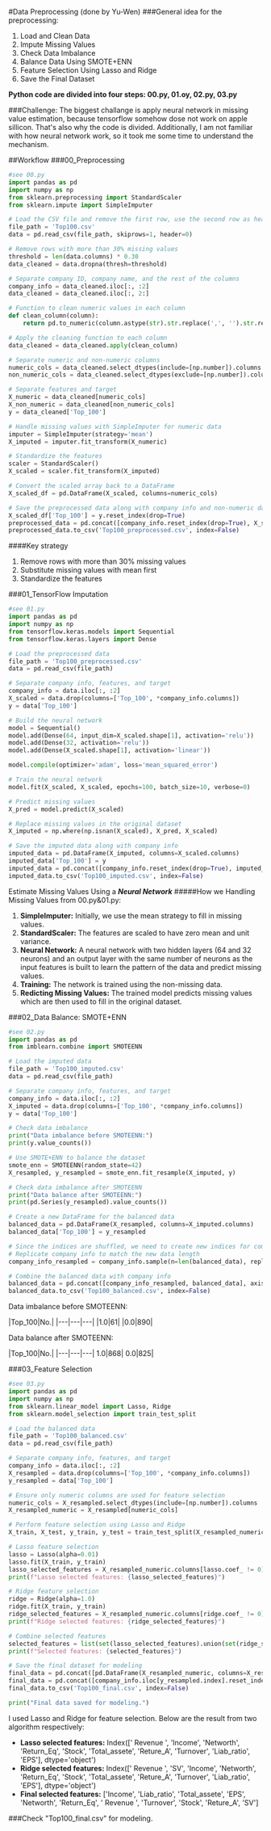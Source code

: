 #Data Preprocessing (done by Yu-Wen)
###General idea for the preprocessing: 
1. Load and Clean Data
2. Impute Missing Values
3. Check Data Imbalance
4. Balance Data Using SMOTE+ENN
5. Feature Selection Using Lasso and Ridge
6. Save the Final Dataset

**Python code are divided into four steps: 00.py, 01.oy, 02.py, 03.py**


###Challenge:
The biggest challange is apply neural network in missing value estimation, because tensorflow somehow dose not work on apple sillicon. That's also why the code is divided. Additionally, I am not familiar with how neural network work, so it took me some time to understand the mechanism.

##Workflow
###00_Preprocessing
~~~python
#see 00.py
import pandas as pd
import numpy as np
from sklearn.preprocessing import StandardScaler
from sklearn.impute import SimpleImputer

# Load the CSV file and remove the first row, use the second row as header
file_path = 'Top100.csv'
data = pd.read_csv(file_path, skiprows=1, header=0)

# Remove rows with more than 30% missing values
threshold = len(data.columns) * 0.30
data_cleaned = data.dropna(thresh=threshold)

# Separate company ID, company name, and the rest of the columns
company_info = data_cleaned.iloc[:, :2]
data_cleaned = data_cleaned.iloc[:, 2:]

# Function to clean numeric values in each column
def clean_column(column):
    return pd.to_numeric(column.astype(str).str.replace(',', '').str.replace(' ', ''), errors='coerce')

# Apply the cleaning function to each column
data_cleaned = data_cleaned.apply(clean_column)

# Separate numeric and non-numeric columns
numeric_cols = data_cleaned.select_dtypes(include=[np.number]).columns
non_numeric_cols = data_cleaned.select_dtypes(exclude=[np.number]).columns

# Separate features and target
X_numeric = data_cleaned[numeric_cols]
X_non_numeric = data_cleaned[non_numeric_cols]
y = data_cleaned['Top_100']

# Handle missing values with SimpleImputer for numeric data
imputer = SimpleImputer(strategy='mean')
X_imputed = imputer.fit_transform(X_numeric)

# Standardize the features
scaler = StandardScaler()
X_scaled = scaler.fit_transform(X_imputed)

# Convert the scaled array back to a DataFrame
X_scaled_df = pd.DataFrame(X_scaled, columns=numeric_cols)

# Save the preprocessed data along with company info and non-numeric data
X_scaled_df['Top_100'] = y.reset_index(drop=True)
preprocessed_data = pd.concat([company_info.reset_index(drop=True), X_scaled_df, X_non_numeric.reset_index(drop=True)], axis=1)
preprocessed_data.to_csv('Top100_preprocessed.csv', index=False)
~~~
####Key strategy
1. Remove rows with more than 30% missing values
2. Substitute missing values with mean first
3. Standardize the features 

###01_TensorFlow Imputation
~~~python
#see 01.py
import pandas as pd
import numpy as np
from tensorflow.keras.models import Sequential
from tensorflow.keras.layers import Dense

# Load the preprocessed data
file_path = 'Top100_preprocessed.csv'
data = pd.read_csv(file_path)

# Separate company info, features, and target
company_info = data.iloc[:, :2]
X_scaled = data.drop(columns=['Top_100', *company_info.columns])
y = data['Top_100']

# Build the neural network
model = Sequential()
model.add(Dense(64, input_dim=X_scaled.shape[1], activation='relu'))
model.add(Dense(32, activation='relu'))
model.add(Dense(X_scaled.shape[1], activation='linear'))

model.compile(optimizer='adam', loss='mean_squared_error')

# Train the neural network
model.fit(X_scaled, X_scaled, epochs=100, batch_size=10, verbose=0)

# Predict missing values
X_pred = model.predict(X_scaled)

# Replace missing values in the original dataset
X_imputed = np.where(np.isnan(X_scaled), X_pred, X_scaled)

# Save the imputed data along with company info
imputed_data = pd.DataFrame(X_imputed, columns=X_scaled.columns)
imputed_data['Top_100'] = y
imputed_data = pd.concat([company_info.reset_index(drop=True), imputed_data], axis=1)
imputed_data.to_csv('Top100_imputed.csv', index=False)
~~~

Estimate Missing Values Using a **_Neural Network_**
#####How we Handling Missing Values from 00.py&01.py:
1. **SimpleImputer:** Initially, we use the mean strategy to fill in missing values.
2. **StandardScaler:** The features are scaled to have zero mean and unit variance.
3. **Neural Network:** A neural network with two hidden layers (64 and 32 neurons) and an output layer with the same number of neurons as the input features is built to learn the pattern of the data and predict missing values.
4. **Training:** The network is trained using the non-missing data.
5. **Redicting Missing Values:** The trained model predicts missing values which are then used to fill in the original dataset.

###02_Data Balance: SMOTE+ENN
~~~python
#see 02.py
import pandas as pd
from imblearn.combine import SMOTEENN

# Load the imputed data
file_path = 'Top100_imputed.csv'
data = pd.read_csv(file_path)

# Separate company info, features, and target
company_info = data.iloc[:, :2]
X_imputed = data.drop(columns=['Top_100', *company_info.columns])
y = data['Top_100']

# Check data imbalance
print("Data imbalance before SMOTEENN:")
print(y.value_counts())

# Use SMOTE+ENN to balance the dataset
smote_enn = SMOTEENN(random_state=42)
X_resampled, y_resampled = smote_enn.fit_resample(X_imputed, y)

# Check data imbalance after SMOTEENN
print("Data balance after SMOTEENN:")
print(pd.Series(y_resampled).value_counts())

# Create a new DataFrame for the balanced data
balanced_data = pd.DataFrame(X_resampled, columns=X_imputed.columns)
balanced_data['Top_100'] = y_resampled

# Since the indices are shuffled, we need to create new indices for company info
# Replicate company info to match the new data length
company_info_resampled = company_info.sample(n=len(balanced_data), replace=True, random_state=42).reset_index(drop=True)

# Combine the balanced data with company info
balanced_data = pd.concat([company_info_resampled, balanced_data], axis=1)
balanced_data.to_csv('Top100_balanced.csv', index=False)

~~~
Data imbalance before SMOTEENN:

|Top_100|No.|
|---|---|---|
|1.0|61|
|0.0|890|


Data balance after SMOTEENN:

|Top_100|No.|
|---|---|---|
1.0|868|
0.0|825|

###03_Feature Selection
~~~python
#see 03.py
import pandas as pd
import numpy as np
from sklearn.linear_model import Lasso, Ridge
from sklearn.model_selection import train_test_split

# Load the balanced data
file_path = 'Top100_balanced.csv'
data = pd.read_csv(file_path)

# Separate company info, features, and target
company_info = data.iloc[:, :2]
X_resampled = data.drop(columns=['Top_100', *company_info.columns])
y_resampled = data['Top_100']

# Ensure only numeric columns are used for feature selection
numeric_cols = X_resampled.select_dtypes(include=[np.number]).columns
X_resampled_numeric = X_resampled[numeric_cols]

# Perform feature selection using Lasso and Ridge
X_train, X_test, y_train, y_test = train_test_split(X_resampled_numeric, y_resampled, test_size=0.3, random_state=42)

# Lasso feature selection
lasso = Lasso(alpha=0.01)
lasso.fit(X_train, y_train)
lasso_selected_features = X_resampled_numeric.columns[lasso.coef_ != 0]
print(f"Lasso selected features: {lasso_selected_features}")

# Ridge feature selection
ridge = Ridge(alpha=1.0)
ridge.fit(X_train, y_train)
ridge_selected_features = X_resampled_numeric.columns[ridge.coef_ != 0]
print(f"Ridge selected features: {ridge_selected_features}")

# Combine selected features
selected_features = list(set(lasso_selected_features).union(set(ridge_selected_features)))
print(f"Selected features: {selected_features}")

# Save the final dataset for modeling
final_data = pd.concat([pd.DataFrame(X_resampled_numeric, columns=X_resampled_numeric.columns)[selected_features], pd.Series(y_resampled, name='Top 100')], axis=1)
final_data = pd.concat([company_info.iloc[y_resampled.index].reset_index(drop=True), final_data], axis=1)
final_data.to_csv('Top100_final.csv', index=False)

print("Final data saved for modeling.")

~~~
I used Lasso and Ridge for feature selection. Below are the result from two algorithm respectively: 

* **Lasso selected features:** 
Index([' Revenue ', 'Income', 'Networth', 'Return_Eq', 'Stock', 'Total_assete',
       'Reture_A', 'Turnover', 'Liab_ratio', 'EPS'],
      dtype='object')
* **Ridge selected features:** 
Index([' Revenue ', 'SV', 'Income', 'Networth', 'Return_Eq', 'Stock',
       'Total_assete', 'Reture_A', 'Turnover', 'Liab_ratio', 'EPS'],
      dtype='object')
* **Final selected features:**
['Income', 'Liab_ratio', 'Total_assete', 'EPS', 'Networth', 'Return_Eq', ' Revenue ', 'Turnover', 'Stock', 'Reture_A', 'SV']
      
###Check "Top100_final.csv" for modeling.
